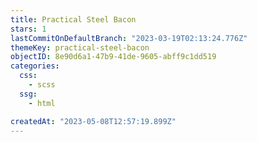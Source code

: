 ```yaml
---
title: Practical Steel Bacon
stars: 1
lastCommitOnDefaultBranch: "2023-03-19T02:13:24.776Z"
themeKey: practical-steel-bacon
objectID: 8e90d6a1-47b9-41de-9605-abff9c1dd519
categories:
  css:
    - scss
  ssg:
    - html

createdAt: "2023-05-08T12:57:19.899Z"
---
```

